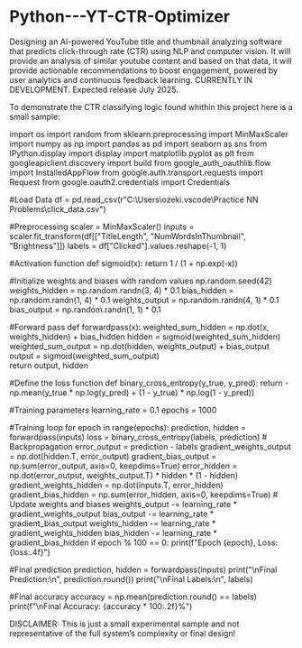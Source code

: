 # Python---YT-CTR-Optimizer
Designing an AI-powered YouTube title and thumbnail analyzing software that predicts click-through rate (CTR) using NLP and computer vision. It will provide an analysis of similar youtube content and based on that data, it will provide actionable recommendations to boost engagement, powered by user analytics and continuous feedback learning. CURRENTLY IN DEVELOPMENT. Expected release July 2025.

To demonstrate the CTR classifying logic found whithin this project here is a small sample:

import os
import random
from sklearn.preprocessing import MinMaxScaler
import numpy as np
import pandas as pd
import seaborn as sns
from IPython.display import display
import matplotlib.pyplot as plt
from googleapiclient.discovery import build
from google_auth_oauthlib.flow import InstalledAppFlow
from google.auth.transport.requests import Request
from google.oauth2.credentials import Credentials

#Load Data
df = pd.read_csv(r"C:\Users\ozeki\.vscode\Practice NN Problems\click_data.csv")

#Preprocessing
scaler = MinMaxScaler()
inputs = scaler.fit_transform(df[["TitleLength", "NumWordsInThumbnail", "Brightness"]])
labels = df["Clicked"].values.reshape(-1, 1)

#Activation function
def sigmoid(x):
    return 1 / (1 + np.exp(-x))

#Initialize weights and biases with random values
np.random.seed(42)
weights_hidden = np.random.randn(3, 4) * 0.1
bias_hidden = np.random.randn(1, 4) * 0.1
weights_output = np.random.randn(4, 1) * 0.1
bias_output = np.random.randn(1, 1) * 0.1

#Forward pass
def forwardpass(x):
    weighted_sum_hidden = np.dot(x, weights_hidden) + bias_hidden
    hidden = sigmoid(weighted_sum_hidden)
    weighted_sum_output = np.dot(hidden, weights_output) + bias_output
    output = sigmoid(weighted_sum_output)  
    return output, hidden

#Define the loss function
def binary_cross_entropy(y_true, y_pred):
    return -np.mean(y_true * np.log(y_pred) + (1 - y_true) * np.log(1 - y_pred))

#Training parameters
learning_rate = 0.1
epochs = 1000

#Training loop
for epoch in range(epochs):
    prediction, hidden = forwardpass(inputs)
    loss = binary_cross_entropy(labels, prediction)
    # Backpropagation
    error_output = prediction - labels
    gradient_weights_output = np.dot(hidden.T, error_output)
    gradient_bias_output = np.sum(error_output, axis=0, keepdims=True)
    error_hidden = np.dot(error_output, weights_output.T) * hidden * (1 - hidden)
    gradient_weights_hidden = np.dot(inputs.T, error_hidden)
    gradient_bias_hidden = np.sum(error_hidden, axis=0, keepdims=True)
    # Update weights and biases
    weights_output -= learning_rate * gradient_weights_output
    bias_output -= learning_rate * gradient_bias_output
    weights_hidden -= learning_rate * gradient_weights_hidden
    bias_hidden -= learning_rate * gradient_bias_hidden
    if epoch % 100 == 0:
        print(f"Epoch {epoch}, Loss: {loss:.4f}")

#Final prediction
prediction, hidden = forwardpass(inputs)
print("\nFinal Prediction:\n", prediction.round())
print("\nFinal Labels:\n", labels)

#Final accuracy
accuracy = np.mean(prediction.round() == labels)
print(f"\nFinal Accuracy: {accuracy * 100:.2f}%")

DISCLAIMER:
This is just a small experimental sample and not representative of the full system’s complexity or final design!
